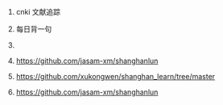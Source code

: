 1.  cnki 文献追踪


2. 每日背一句
3. 
2. https://github.com/jasam-xm/shanghanlun
3. https://github.com/xukongwen/shanghan_learn/tree/master
4. https://github.com/jasam-xm/shanghanlun
